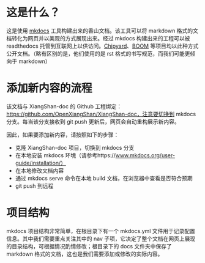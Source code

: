 # 这是什么？

这是使用 [mkdocs](https://www.mkdocs.org/) 工具构建出来的香山文档。该工具可以将 markdown 格式的文档转化为网页并以美观的方式展现出来。经过 mkdocs 构建出来的工程可以被 readthedocs 托管到互联网上以供访问。[Chipyard](https://chipyard.readthedocs.io/en/stable/index.html)、[BOOM](https://docs.boom-core.org/) 等项目均以此种方式公开文档。（略有区别的是，他们使用的是 rst 格式的书写规范，而我们可能更倾向于 markdown）



# 添加新内容的流程

该文档与 XiangShan-doc 的 Github 工程绑定：https://github.com/OpenXiangShan/XiangShan-doc，注意要切换到 mkdocs 分支。每当该分支接收到 git push 更新后，网页会自动重构展示新内容。

因此，如果要添加新内容，请按照如下的步骤：

* 克隆 XiangShan-doc 项目，切换到 mkdocs 分支
* 在本地安装 mkdocs 环境（请参考https://www.mkdocs.org/user-guide/installation/）
* 在本地修改文档内容
* 通过 mkdocs serve 命令在本地 build 文档，在浏览器中查看是否符合预期
* git push 到远程



# 项目结构

mkdocs 项目结构非常简单，在根目录下有一个 mkdocs.yml 文件用于记录配置信息。其中我们需要重点关注其中的 nav 子项，它决定了整个文档在网页上展现的目录结构，可根据情况酌情修改；根目录下的 docs 文件夹中保存了 markdown 格式的文档，这也是我们需要添加或修改的实际内容。

